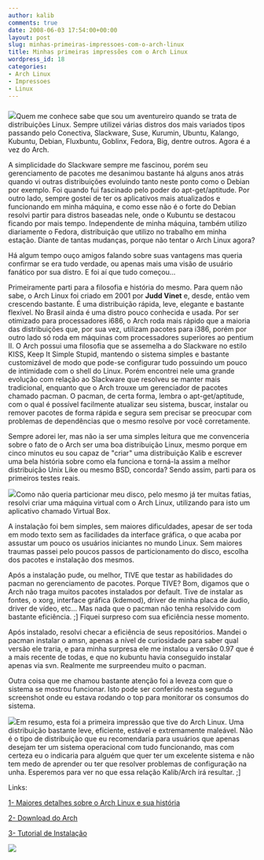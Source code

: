 ```yaml
---
author: kalib
comments: true
date: 2008-06-03 17:54:00+00:00
layout: post
slug: minhas-primeiras-impressoes-com-o-arch-linux
title: Minhas primeiras impressões com o Arch Linux
wordpress_id: 18
categories:
- Arch Linux
- Impressoes
- Linux
---
```


### 







[![](http://4.bp.blogspot.com/_5kfJplBiYy0/SEWWyV8TkxI/AAAAAAAAAD0/_RJabFlJvxw/s200/archlogo.jpg)](http://4.bp.blogspot.com/_5kfJplBiYy0/SEWWyV8TkxI/AAAAAAAAAD0/_RJabFlJvxw/s1600-h/archlogo.jpg)Quem me conhece sabe que sou um aventureiro quando se trata de distribuições Linux. Sempre utilizei várias distros dos mais variados tipos passando pelo Conectiva, Slackware, Suse, Kurumin, Ubuntu, Kalango, Kubuntu, Debian, Fluxbuntu, Goblinx, Fedora, Big, dentre outros. Agora é a vez do Arch.




A simplicidade do Slackware sempre me fascinou, porém seu gerenciamento de pacotes me desanimou bastante há alguns anos atrás quando vi outras distribuições evoluindo tanto neste ponto como o Debian por exemplo. Foi quando fui fascinado pelo poder do apt-get/aptitude. Por outro lado, sempre gostei de ter os aplicativos mais atualizados e funcionando em minha máquina, e como esse não é o forte do Debian resolvi partir para distros baseadas nele, onde o Kubuntu se destacou ficando por mais tempo. Independente de minha máquina, também utilizo diariamente o Fedora, distribuição que utilizo no trabalho em minha estação. Diante de tantas mudanças, porque não tentar o Arch Linux agora?




Há algum tempo ouço amigos falando sobre suas vantagens mas queria confirmar se era tudo verdade, ou apenas mais uma visão de usuário fanático por sua distro. E foi aí que tudo começou...




Primeiramente parti para a filosofia e história do mesmo. Para quem não sabe, o Arch Linux foi criado em 2001 por **Judd Vinet** e, desde, então vem crescendo bastante. É uma distribuição rápida, leve, elegante e bastante flexível. No Brasil ainda é uma distro pouco conhecida e usada. Por ser otimizado para processadores i686, o Arch roda mais rápido que a maioria das distribuições que, por sua vez, utilizam pacotes para i386, porém por outro lado só roda em máquinas com processadores superiores ao pentium II. O Arch possui uma filosofia que se assemelha a do Slackware no estilo KISS, Keep It Simple Stupid, mantendo o sistema simples e bastante customizável de modo que pode-se configurar tudo possuindo um pouco de intimidade com o shell do Linux. Porém encontrei nele uma grande evolução com relação ao Slackware que resolveu se manter mais tradicional, enquanto que o Arch trouxe um gerenciador de pacotes chamado pacman. O pacman, de certa forma, lembra o apt-get/aptitude, com o qual é possível facilmente atualizar seu sistema, buscar, instalar ou remover pacotes de forma rápida e segura sem precisar se preocupar com problemas de dependências que o mesmo resolve por você corretamente.




Sempre adorei ler, mas não ia ser uma simples leitura que me convenceria sobre o fato de o Arch ser uma boa distribuição Linux, mesmo porque em cinco minutos eu sou capaz de "criar" uma distribuição Kalib e escrever uma bela história sobre como ela funciona e torná-la assim a melhor distribuição Unix Like ou mesmo BSD, concorda? Sendo assim, parti para os primeiros testes reais.




[![](http://3.bp.blogspot.com/_5kfJplBiYy0/SEWNdzRsaSI/AAAAAAAAADk/mc4TzoaAOfY/s200/arch3.png)](http://3.bp.blogspot.com/_5kfJplBiYy0/SEWNdzRsaSI/AAAAAAAAADk/mc4TzoaAOfY/s1600-h/arch3.png)Como não queria particionar meu disco, pelo mesmo já ter muitas fatias, resolvi criar uma máquina virtual com o Arch Linux, utilizando para isto um aplicativo chamado Virtual Box.




A instalação foi bem simples, sem maiores dificuldades, apesar de ser toda em modo texto sem as facilidades da interface gráfica, o que acaba por assustar um pouco os usuários iniciantes no mundo Linux. Sem maiores traumas passei pelo poucos passos de particionamento do disco, escolha dos pacotes e instalação dos mesmos.




Após a instalação pude, ou melhor, TIVE que testar as habilidades do pacman no gerenciamento de pacotes. Porque TIVE? Bom, digamos que o Arch não traga muitos pacotes instalados por default. Tive de instalar as fontes, o xorg, interface gráfica (kdemod), driver de minha placa de áudio, driver de vídeo, etc... Mas nada que o pacman não tenha resolvido com bastante eficiência. ;] Fiquei surpreso com sua eficiência nesse momento.




Após instalado, resolvi checar a eficiência de seus repositórios. Mandei o pacman instalar o amsn, apenas a nível de curiosidade para saber qual versão ele traria, e para minha surpresa ele me instalou a versão 0.97 que é a mais recente de todas, e que no kubuntu havia conseguido instalar apenas via svn. Realmente me surpreendeu muito o pacman.




Outra coisa que me chamou bastante atenção foi a leveza com que o sistema se mostrou funcionar. Isto pode ser conferido nesta segunda screenshot onde eu estava rodando o top para monitorar os consumos do sistema.




[![](http://3.bp.blogspot.com/_5kfJplBiYy0/SEWPY8j8tuI/AAAAAAAAADs/gEolntsO-9Q/s200/archlinux2.png)](http://3.bp.blogspot.com/_5kfJplBiYy0/SEWPY8j8tuI/AAAAAAAAADs/gEolntsO-9Q/s1600-h/archlinux2.png)Em resumo, esta foi a primeira impressão que tive do Arch Linux. Uma distribuição bastante leve, eficiente, estável e extremamente maleável. Não é o tipo de distribuição que eu recomendaria para usuários que apenas desejam ter um sistema operacional com tudo funcionando, mas com certeza eu o indicaria para alguém que quer ter um excelente sistema e não tem medo de aprender ou ter que resolver problemas de configuração na unha. Esperemos para ver no que essa relação Kalib/Arch irá resultar. ;]




Links:  

[1- Maiores detalhes sobre o Arch Linux e sua história](http://www.archlinux-br.org/about/)  

[2- Download do Arch](http://www.archlinux-br.org/download/)  

[3- Tutorial de Instalação](http://www.vivaolinux.com.br/artigos/verArtigo.php?codigo=8256)




[![](http://img376.imageshack.us/img376/8000/userbar635980sd7.gif)](http://img376.imageshack.us/img376/8000/userbar635980sd7.gif)



